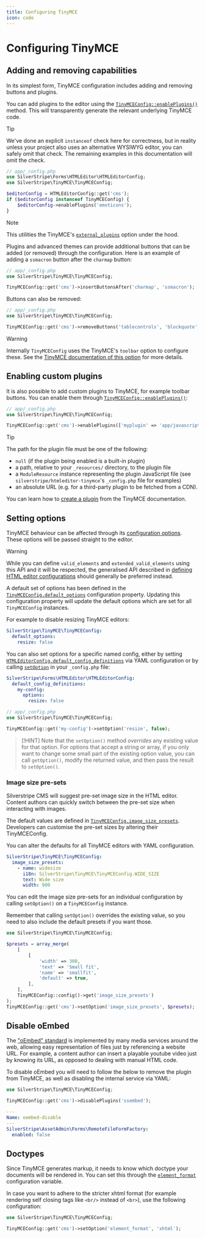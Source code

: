 ```yaml
---
title: Configuring TinyMCE
icon: code
---
```


# Configuring TinyMCE

## Adding and removing capabilities

In its simplest form, TinyMCE configuration includes adding and removing buttons and plugins.

You can add plugins to the editor using the [`TinyMCEConfig::enablePlugins()`](api:SilverStripe\TinyMCE\TinyMCEConfig::enablePlugins()) method. This will
transparently generate the relevant underlying TinyMCE code.

> [!TIP]
> We've done an explicit `instanceof` check here for correctness, but in reality unless your project also uses an alternative WYSIWYG editor, you can safely omit that check. The remaining examples in this documentation will omit the check.

```php
// app/_config.php
use SilverStripe\Forms\HTMLEditor\HTMLEditorConfig;
use SilverStripe\TinyMCE\TinyMCEConfig;

$editorConfig = HTMLEditorConfig::get('cms');
if ($editorConfig instanceof TinyMCEConfig) {
    $editorConfig->enablePlugins('emoticons');
}
```

> [!NOTE]
> This utilities the TinyMCE's [`external_plugins`](https://www.tiny.cloud/docs/tinymce/6/editor-important-options/#external_plugins)
> option under the hood.

Plugins and advanced themes can provide additional buttons that can be added (or removed) through the
configuration. Here is an example of adding a `ssmacron` button after the `charmap` button:

```php
// app/_config.php
use SilverStripe\TinyMCE\TinyMCEConfig;

TinyMCEConfig::get('cms')->insertButtonsAfter('charmap', 'ssmacron');
```

Buttons can also be removed:

```php
// app/_config.php
use SilverStripe\TinyMCE\TinyMCEConfig;

TinyMCEConfig::get('cms')->removeButtons('tablecontrols', 'blockquote', 'hr');
```

> [!WARNING]
> Internally `TinyMCEConfig` uses the TinyMCE's `toolbar` option to configure these. See the
> [TinyMCE documentation of this option](https://www.tiny.cloud/docs/tinymce/6/toolbar-configuration-options/#toolbar)
> for more details.

## Enabling custom plugins

It is also possible to add custom plugins to TinyMCE, for example toolbar buttons.
You can enable them through [`TinyMCEConfig::enablePlugins()`](api:SilverStripe\TinyMCE\TinyMCEConfig::enablePlugins()):

```php
// app/_config.php
use SilverStripe\TinyMCE\TinyMCEConfig;

TinyMCEConfig::get('cms')->enablePlugins(['myplugin' => 'app/javascript/myplugin/editor_plugin.js']);
```

> [!TIP]
> The path for the plugin file must be one of the following:
>
> - `null` (if the plugin being enabled is a built-in plugin)
> - a path, relative to your `_resources/` directory, to the plugin file
> - a `ModuleResource` instance representing the plugin JavaScript file (see `silverstripe/htmleditor-tinymce`'s `_config.php` file for examples)
> - an absolute URL (e.g. for a third-party plugin to be fetched from a CDN).

You can learn how to [create a plugin](https://www.tiny.cloud/docs/tinymce/6/creating-a-plugin/) from the TinyMCE documentation.

## Setting options

TinyMCE behaviour can be affected through its [configuration options](https://www.tiny.cloud/docs/tinymce/6/basic-setup).
These options will be passed straight to the editor.

> [!WARNING]
> While you can define `valid_elements` and `extended_valid_elements` using this API and it will be respected, the generalised API described in [defining HTML editor configurations](https://docs.silverstripe.org/en/developer_guides/forms/field_types/htmleditorfield/#defining-html-editor-configurations) should generally be preferred instead.

A default set of options has been defined in the [`TinyMCEConfig.default_options`](api:SilverStripe\TinyMCE\TinyMCEConfig->default_options) configuration property. Updating this configuration property will update the default options which are set for all `TinyMCEConfig` instances.

For example to disable resizing TinyMCE editors:

```yml
SilverStripe\TinyMCE\TinyMCEConfig:
  default_options:
    resize: false
```

You can also set options for a specific named config, either by setting [`HTMLEditorConfig.default_config_definitions`](api:SilverStripe\Forms\HTMLEditor\HTMLEditorConfig->default_config_definitions) via YAML configuration or by calling [`setOption`](api:SilverStripe\Forms\HTMLEditor\HTMLEditorConfig::setOption()) in your `_config.php` file:

```yml
SilverStripe\Forms\HTMLEditor\HTMLEditorConfig:
  default_config_definitions:
    my-config:
      options:
        resize: false
```

```php
// app/_config.php
use SilverStripe\TinyMCE\TinyMCEConfig;

TinyMCEConfig::get('my-config')->setOption('resize', false);
```

> [!HINT]
> Note that the `setOption()` method *overrides* any existing value for that option. For options that accept a string or array, if you only want to change some small part
of the existing option value, you can call `getOption()`, modify the returned value, and then pass the result to `setOption()`.

### Image size pre-sets

Silverstripe CMS will suggest pre-set image size in the HTML editor. Content authors can quickly switch between the pre-set size when interacting with images.

The default values are defined in [`TinyMCEConfig.image_size_presets`](api:SilverStripe\TinyMCE\TinyMCEConfig->image_size_presets). Developers can customise the pre-set sizes by altering their TinyMCEConfig.

You can alter the defaults for all TinyMCE editors with YAML configuration.

```yml
SilverStripe\TinyMCE\TinyMCEConfig:
  image_size_presets:
    - name: widesize
      i18n: SilverStripe\TinyMCE\TinyMCEConfig.WIDE_SIZE
      text: Wide size
      width: 900
```

You can edit the image size pre-sets for an individual configuration by calling `setOption()` on a `TinyMCEConfig` instance.

Remember that calling `setOption()` overrides the existing value, so you need to also include the default presets if you want those.

```php
use SilverStripe\TinyMCE\TinyMCEConfig;

$presets = array_merge(
    [
        [
            'width' => 300,
            'text' => 'Small fit',
            'name' => 'smallfit',
            'default' => true,
        ],
    ],
    TinyMCEConfig::config()->get('image_size_presets')
);
TinyMCEConfig::get('cms')->setOption('image_size_presets', $presets);
```

## Disable oEmbed

The ["oEmbed" standard](https://www.oembed.com/) is implemented by many media services around the web, allowing easy
representation of files just by referencing a website URL. For example, a content author can insert a playable youtube
video just by knowing its URL, as opposed to dealing with manual HTML code.

To disable oEmbed you will need to follow the below to remove the plugin from TinyMCE, as well
as disabling the internal service via YAML:

```php
use SilverStripe\TinyMCE\TinyMCEConfig;

TinyMCEConfig::get('cms')->disablePlugins('ssembed');
```

```yml
---
Name: oembed-disable
---
SilverStripe\AssetAdmin\Forms\RemoteFileFormFactory:
  enabled: false
```

## Doctypes

Since TinyMCE generates markup, it needs to know which doctype your documents will be rendered in. You can set this
through the [`element_format`](https://www.tiny.cloud/docs/tinymce/6/content-filtering/#element_format) configuration variable.

In case you want to adhere to the stricter xhtml format (for example rendering self closing tags like `<br/>` instead of `<br>`),
use the following configuration:

```php
use SilverStripe\TinyMCE\TinyMCEConfig;

TinyMCEConfig::get('cms')->setOption('element_format', 'xhtml');
```
